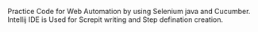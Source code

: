 Practice Code for Web Automation by using Selenium java and Cucumber.
Intellij IDE is Used for Screpit writing and Step defination creation.
